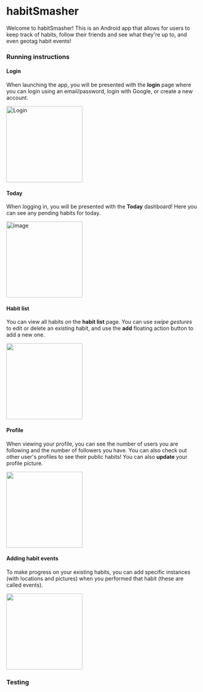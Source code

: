 # habitSmasher
Welcome to habitSmasher!
This is an Android app that allows for users to keep track of habits, follow their friends and see what they're up to, and even geotag habit events!

### Running instructions
#### Login
When launching the app, you will be presented with the **login** page where you can login using an email/password, login with Google, or create a new account.

<img width="200" alt="Login" src="https://user-images.githubusercontent.com/43623225/163736036-6f0843d4-640c-46b4-b054-ff791c2ac275.png">

#### Today
When logging in, you will be presented with the **Today** dashboard! Here you can see any pending habits for today.

<img width="200" alt="image" src="https://user-images.githubusercontent.com/43623225/163736152-7361d40c-403c-4165-a87f-42bd5bc4054b.png">

#### Habit list
You can view all habits on the **habit list** page. You can use _swipe gestures_ to edit or delete an existing habit, and use the **add** floating action button to add a new one.

<img src="https://user-images.githubusercontent.com/43623225/163736438-dac1ddae-b943-4620-829e-3763b407d157.gif" width="200"/>

#### Profile
When viewing your profile, you can see the number of users you are following and the number of followers you have. You can also check out other user's profiles to see their public habits! You can also **update** your profile picture.

<img src="https://user-images.githubusercontent.com/43623225/163736604-4377e2e5-7e5c-4336-a490-816d77c5606f.gif" width="200"/>

#### Adding habit events
To make progress on your existing habits, you can add specific instances (with locations and pictures) when you performed that habit (these are called events).

<img src="https://user-images.githubusercontent.com/43623225/163737168-c8ccaf7c-ef26-4bc1-b324-dd0c6a0f7628.gif" width="200"/>

### Testing
